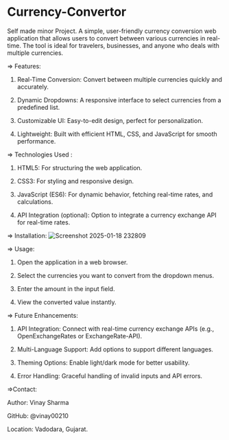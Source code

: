 # Currency-Convertor

Self made minor Project.
A simple, user-friendly currency conversion web application that allows users to convert between various currencies in real-time. The tool is ideal for travelers, businesses, and anyone who deals with multiple currencies.

=> Features:
1. Real-Time Conversion: Convert between multiple currencies quickly and accurately.

2. Dynamic Dropdowns: A responsive interface to select currencies from a predefined list.

3. Customizable UI: Easy-to-edit design, perfect for personalization.

4. Lightweight: Built with efficient HTML, CSS, and JavaScript for smooth performance.


=> Technologies Used :
1. HTML5: For structuring the web application.

2. CSS3: For styling and responsive design.

3. JavaScript (ES6): For dynamic behavior, fetching real-time rates, and calculations.

4. API Integration (optional): Option to integrate a currency exchange API for real-time rates.


=> Installation:
![Screenshot 2025-01-18 232809](https://github.com/user-attachments/assets/9901a549-2f33-417c-9adc-15ea94c3633c)

=> Usage:
1. Open the application in a web browser.

2. Select the currencies you want to convert from the dropdown menus.

3. Enter the amount in the input field.
 
4. View the converted value instantly.


=> Future Enhancements:
1. API Integration: Connect with real-time currency exchange APIs (e.g., OpenExchangeRates or ExchangeRate-API).
   
2. Multi-Language Support: Add options to support different languages.
 
3. Theming Options: Enable light/dark mode for better usability.
   
4. Error Handling: Graceful handling of invalid inputs and API errors.


=>Contact:

Author: Vinay Sharma

GitHub: @vinay00210

Location: Vadodara, Gujarat.
